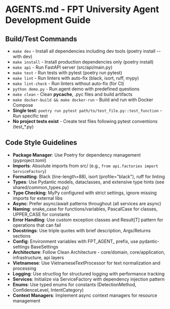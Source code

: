 # AGENTS.md - FPT University Agent Development Guide

## Build/Test Commands
- `make dev` - Install all dependencies including dev tools (poetry install --with dev)
- `make install` - Install production dependencies only (poetry install)
- `make api` - Run FastAPI server (src/api/main.py)
- `make test` - Run tests with pytest (poetry run pytest)
- `make lint` - Run linters with auto-fix (black, isort, ruff, mypy)
- `make lint-check` - Run linters without auto-fix (for CI)
- `python demo.py` - Run agent demo with predefined questions
- `make clean` - Clean __pycache__, .pyc files and build artifacts
- `make docker-build && make docker-run` - Build and run with Docker Compose
- **Single test**: `poetry run pytest path/to/test_file.py::test_function` - Run specific test
- **No project tests exist** - Create test files following pytest conventions (test_*.py)

## Code Style Guidelines
- **Package Manager**: Use Poetry for dependency management (pyproject.toml)
- **Imports**: Absolute imports from src/ (e.g., `from api.factories import ServiceFactory`)
- **Formatting**: Black (line-length=88), isort (profile="black"), ruff for linting
- **Types**: Use Pydantic models, dataclasses, and extensive type hints (see shared/common_types.py)
- **Type Checking**: MyPy configured with strict settings, ignore missing imports for external libs
- **Async**: Prefer async/await patterns throughout (all services are async)
- **Naming**: snake_case for functions/variables, PascalCase for classes, UPPER_CASE for constants
- **Error Handling**: Use custom exception classes and Result[T] pattern for operations that can fail
- **Docstrings**: Use triple quotes with brief description, Args/Returns sections
- **Config**: Environment variables with FPT_AGENT_ prefix, use pydantic-settings BaseSettings
- **Architecture**: Follow Clean Architecture - core/domain, core/application, infrastructure, api layers
- **Vietnamese**: Use VietnameseTextProcessor for text normalization and processing
- **Logging**: Use structlog for structured logging with performance tracking
- **Services**: Initialize via ServiceFactory with dependency injection pattern
- **Enums**: Use typed enums for constants (DetectionMethod, ConfidenceLevel, IntentCategory)
- **Context Managers**: Implement async context managers for resource management